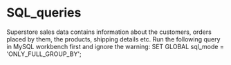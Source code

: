 # SQL_queries
Superstore sales data contains information about the customers, orders placed by them, the products, shipping details etc.
Run the following query in MySQL workbench first and ignore the warning: SET GLOBAL sql_mode = 'ONLY_FULL_GROUP_BY';
